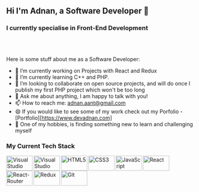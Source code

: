 ## Hi I'm Adnan, a Software Developer 👋
### I currently specialise in Front-End Development 

<br />
<br />

Here is some stuff about me as a Software Developer:

- 🔭 I’m currently working on Projects with React and Redux
- 🌱 I’m currently learning C++ and PHP.
- 👯 I’m looking to collaborate on open source projects, and will do once I publish my first PHP project which won't be too long
- 💬 Ask me about anything, I am happy to talk with you!
- 📫 How to reach me: adnan.aant@gmail.com 
- 😄 If you would like to see some of my work check out my Porfolio - [Portfolio][https://www.devadnan.com]
- :memo: One of my hobbies, is finding something new to learn and challenging myself

### My Current Tech Stack

<img align="left" alt="Visual Studio Code" width="70px" height="40px" src="https://img.shields.io/badge/Visual_Studio_Code-0078D4?style=for-the-badge&logo=visual%20studio%20code&logoColor=white" >
<img align="left" alt="Visual Studio" width="70px" height="40px" src="https://img.shields.io/badge/Visual_Studio_2019-5C2D91?style=for-the-badge&logo=visual%20studio&logoColor=white" >
<img align="left" alt="HTML5" width="70px" height="40px" src="https://img.shields.io/badge/HTML5-E34F26?style=for-the-badge&logo=html5&logoColor=white" >
<img align="left" alt="CSS3" width="70px" height="40px" src="https://img.shields.io/badge/CSS3-1572B6?style=for-the-badge&logo=css3&logoColor=white" >
<img align="left" alt="JavaScript" width="70px" height="40px" src="https://img.shields.io/badge/JavaScript-F7DF1E?style=for-the-badge&logo=javascript&logoColor=black" >
<img align="left" alt="React" width="70px" height="40px" src="https://img.shields.io/badge/React-20232A?style=for-the-badge&logo=react&logoColor=61DAFB">
<img align="left" alt="React-Router" width="70px" height="40px" src="https://img.shields.io/badge/React_Router-CA4245?style=for-the-badge&logo=react-router&logoColor=white" />
<img align="left" alt="Redux" width="70px" height="40px" src="https://img.shields.io/badge/Redux-593D88?style=for-the-badge&logo=redux&logoColor=white" />
<img align="left" alt="Git" width="70px" height="40px" src="https://img.shields.io/badge/Git-F05032?style=for-the-badge&logo=git&logoColor=white" >

<br />
